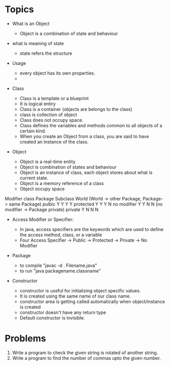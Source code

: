 # Topics

* What is an Object
    - Object is a combination of state and behaviour
* what is meaning of state
    - state refers the structure
* Usage
    - every object has its own properties.
    - 

* Class
    - Class is a template or a blueprint
    - It is logical entiry
    - Class is a container  (objects are belongs to the class)
    - class is collection of object
    - Class does not occupy space.
    - Class defines the variables and methods common to all objects of a certain kind.
    - When you create an Object from a class, you are said to have created an Instance of the class.

* Object 
    - Object is a real-time entity
    - Object is combination of states and behaviour
    - Object is an instance of class, each object stores about what is current state.
    - Object is  a memory reference of a class
    - Object occupy space

Modifier        class   Package     Subclass    World  (World -> other Package, Package-> same Package)
pulbic            Y        Y            Y         Y
protected         Y        Y            Y         N
no modifier       Y        Y            N         N    (no modifier -> Package private)
private           Y        N            N         N


* Access Modifier or Specifier:
    - In java, access specifiers are the keywords which are used to define the access method, class, or a variable
    - Four Access Specifier
        -> Public
        -> Protected
        -> Private
        -> No Modifier

* Package
    - to compile "javac -d . Filename.java"
    - to run "java packagename.classname"

* Constructor
    - constructor is useful for initializing object specific values.
    - It is created using the same name of our class name.
    - constructor area is getting called automatically when object/instance is created
    - constructor doesn't have any return type
    - Default constructor is invisible.


# Problems
1) Write a program to check the given string is rotated of another string.
2) Write a program to find the number of commas upto the given number.